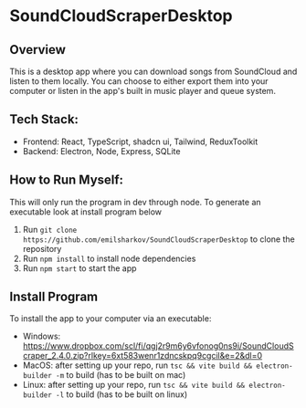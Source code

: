 # SoundCloudScraperDesktop
## Overview
This is a desktop app where you can download songs from SoundCloud and listen to them locally. You can choose to either export them into your computer or listen in the app's built in music player and queue system.

## Tech Stack:
- Frontend: React, TypeScript, shadcn ui, Tailwind, ReduxToolkit
- Backend: Electron, Node, Express, SQLite

## How to Run Myself:
This will only run the program in dev through node. To generate an executable look at install program below
1. Run ```git clone https://github.com/emilsharkov/SoundCloudScraperDesktop``` to clone the repository
2. Run ```npm install``` to install node dependencies
3. Run ```npm start``` to start the app

## Install Program
To install the app to your computer via an executable:
- Windows: https://www.dropbox.com/scl/fi/qgj2r9m6y6vfonog0ns9i/SoundCloudScraper_2.4.0.zip?rlkey=6xt583wenr1zdncskpq9cgcil&e=2&dl=0
- MacOS: after setting up your repo, run ```tsc && vite build && electron-builder -m``` to build (has to be built on mac)
- Linux: after setting up your repo, run ```tsc && vite build && electron-builder -l``` to build (has to be built on linux)
